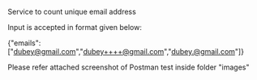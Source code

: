 Service to count unique email address

Input is accepted in format given below:

{"emails":["dubey@gmail.com","dubey++++@gmail.com","dubey.@gmail.com"]}

Please refer attached screenshot of Postman test inside folder
 "images"